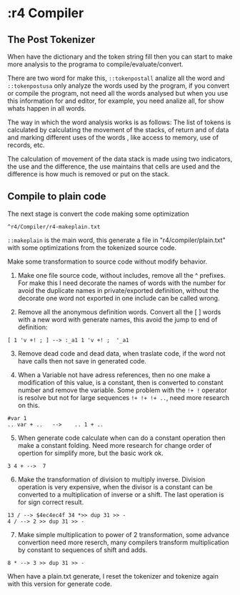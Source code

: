 # :r4 Compiler

## The Post Tokenizer

When have the dictionary and the token string fill then you can start to make more analysis to the programa to compile/evaluate/convert.

There are two word for make this, `::tokenpostall` analize all the word and `::tokenpostusa` only analyze the words used by the program, if you convert or compile the program, not need all the words analysed but when you use this information for and editor, for example, you need analize all, for show whats happen in all words.

The way in which the word analysis works is as follows: The list of tokens is calculated by calculating the movement of the stacks, of return and of data and marking different uses of the words , like access to memory, use of records, etc.

The calculation of movement of the data stack is made using two indicators, the use and the difference, the use maintains that cells are used and the difference is how much is removed or put on the stack.

## Compile to plain code

The next stage is convert the code making some optimization

```
^r4/Compiler/r4-makeplain.txt
```

`::makeplain` is the main word, this generate a file in "r4/compiler/plain.txt" with some optimizations from the tokenized source code.

Make some transformation to source code without modify behavior.

1. Make one file source code, without includes, remove all the ^ prefixes. For make this I need decorate the names of words with the number for avoid the duplicate names in private/exported definition, without the decorate one word not exported in one include can be called wrong.

2. Remove all the anonymous definition words. Convert all the [ ] words with a new word with generate names, this avoid the jump to end of definition:

```
[ 1 'v +! ; ] --> :_a1 1 'v +! ;  '_a1
```

3. Remove dead code and dead data, when traslate code, if the word not have calls then not save in generated code.

4. When a Variable not have adress references, then no one make a modification of this value, is a constant, then is converted to constant number and remove the variable. Some problem with the `!+ !` operator is resolve but not for large sequences `!+ !+ !+ ..`, need more research on this.

```
#var 1
.. var + ..   -->    .. 1 + ..
```

5. When generate code calculate when can do a constant operation then make a constant folding. Need more research for change order of opertion for simplify more, but the basic work ok.

```
3 4 + -->  7
```

6. Make the transformation of division to multiply inverse. Division operation is very expensive, when the divisor is a constant can be converted to a multiplication of inverse or a shift. The last operation is for sign correct result.

```
13 / --> $4ec4ec4f 34 *>> dup 31 >> -
4 / --> 2 >> dup 31 >> -
```

7. Make simple multiplication to power of 2 transformation, some advance convertion need more reserch, many compilers transform multiplication by constant to sequences of shift and adds.

```
8 * --> 3 >> dup 31 >> -
```

When have a plain.txt generate, I reset the tokenizer and tokenize again with this version for generate code.
